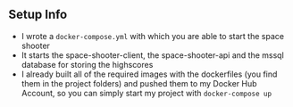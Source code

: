 ## Setup Info

- I wrote a `docker-compose.yml` with which you are able to start the space shooter
- It starts the space-shooter-client, the space-shooter-api and the mssql database for storing the highscores
- I already built all of the required images with the dockerfiles (you find them in the project folders) and pushed them to my Docker Hub Account, so you can simply start my project with `docker-compose up`
